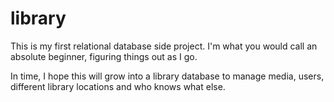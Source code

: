 # library
This is my first relational database side project. I'm what you would call an absolute beginner, figuring things out as I go. 

In time, I hope this will grow into a library database to manage media, users, different library locations and who knows what else. 

